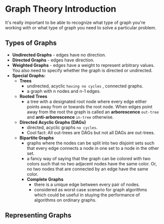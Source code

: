 # Graph Theory Introduction

It's really important to be able to recognize what type of graph you're working with or what type of graph you need to solve a particular problem.

## Types of Graphs

- **Undirected Graphs** - edges have no direction.
- **Directed Graphs** - edges have direction.
- **Weighted Graphs** - edges have a weight to represent arbitrary values. You also need to specify whether the graph is directed or undirected.
- **Special Graphs:**
  - **Trees**
    - undirected, acyclic `having no cycles` , connected graphs.
    - a graph with n nodes and n-1 edges.
  - **Rooted Trees**
    - a tree with a designated root node where every edge either points away from or towards the root node. When edges point away from the root the graph is called an **arborescence** `out-tree` and **anti-arborescence** `in-tree` otherwise.
  - **Directed Acyclic Graphs (DAGs)**
    - directed, acyclic graphs `no cycles`.
    - Cool fact: All out-trees are DAGs but not all DAGs are out-trees.
  - **Bipartite Graphs**
    - graphs where the nodes can be split into two disjoint sets such that every edge connects a node in one set to a node in the other set.
    - a fancy way of saying that the graph can be colored with two colors such that no two adjacent nodes have the same color. Or, no two nodes that are connected by an edge have the same color.
    - **Complete Graphs**
      - there is a unique edge between every pair of nodes.
      - considered as worst case scenario for graph algorithms which could be useful in stuying the performance of algorithms on ordinary graphs.

## Representing Graphs
